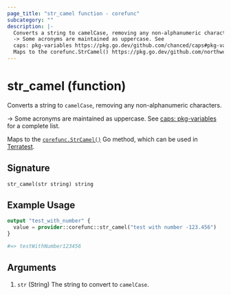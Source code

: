 ```yaml
---
page_title: "str_camel function - corefunc"
subcategory: ""
description: |-
  Converts a string to camelCase, removing any non-alphanumeric characters.
  -> Some acronyms are maintained as uppercase. See
  caps: pkg-variables https://pkg.go.dev/github.com/chanced/caps#pkg-variables for a complete list.
  Maps to the corefunc.StrCamel() https://pkg.go.dev/github.com/northwood-labs/terraform-provider-corefunc/corefunc#StrCamel Go method, which can be used in Terratest https://terratest.gruntwork.io.
---
```


# str_camel (function)

Converts a string to `camelCase`, removing any non-alphanumeric characters.

-> Some acronyms are maintained as uppercase. See
[caps: pkg-variables](https://pkg.go.dev/github.com/chanced/caps#pkg-variables) for a complete list.

Maps to the [`corefunc.StrCamel()`](https://pkg.go.dev/github.com/northwood-labs/terraform-provider-corefunc/corefunc#StrCamel) Go method, which can be used in [Terratest](https://terratest.gruntwork.io).

## Signature

<!-- signature generated by tfplugindocs -->
```text
str_camel(str string) string
```

## Example Usage

```terraform
output "test_with_number" {
  value = provider::corefunc::str_camel("test with number -123.456")
}

#=> testWithNumber123456
```

## Arguments

1. `str` (String) The string to convert to `camelCase`.

<!-- Preview the provider docs with the Terraform registry provider docs preview tool: https://registry.terraform.io/tools/doc-preview -->
